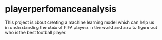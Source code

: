# playerperfomanceanalysis
This project is about creating a machine learning model which can help us in understanding the stats of FIFA players in the world and also to figure out who is the best football player.
